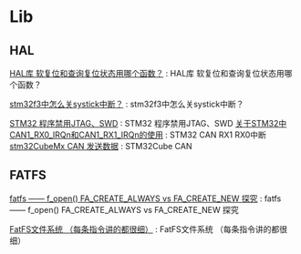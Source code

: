 # Lib

## HAL

[HAL库 软复位和查询复位状态用哪个函数？](http://www.stmcu.org.cn/module/forum/forum.php?mod=viewthread&tid=619398) : HAL库 软复位和查询复位状态用哪个函数？ 

[stm32f3中怎么关systick中断？](http://www.stmcu.org.cn/module/forum/thread-602143-1-1.html) : stm32f3中怎么关systick中断？ 

[STM32 程序禁用JTAG、SWD](https://blog.csdn.net/Soonjn/article/details/106868748) : STM32 程序禁用JTAG、SWD 
[关于STM32中CAN1_RX0_IRQn和CAN1_RX1_IRQn的使用](https://www.cnblogs.com/liushuhe1990/articles/12766935.html) : STM32 CAN RX1 RX0中断
[stm32CubeMx CAN 发送数据](https://www.cnblogs.com/birdBull/p/10905067.html) : STM32Cube CAN



## FATFS

[fatfs —— f_open() FA_CREATE_ALWAYS vs FA_CREATE_NEW 探究](https://www.xuebuyuan.com/3227108.html) : fatfs —— f_open() FA_CREATE_ALWAYS vs FA_CREATE_NEW 探究 

[FatFS文件系统 （每条指令讲的都很细）](https://blog.csdn.net/limanjihe/article/details/52302711) : FatFS文件系统 （每条指令讲的都很细） 





